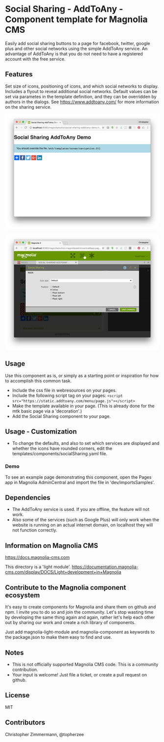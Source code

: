 # Social Sharing - AddToAny - Component template for Magnolia CMS #

Easily add social sharing buttons to a page for facebook, twitter, google plus and other social networks using the simple AddToAny service.
An advantage of AddToAny is that you do not need to have a registered account with the free service.


## Features ##
Set size of icons, positioning of icons, and which social networks to display.
Includes a flyout to reveal additional social networks.
Default values can be set via parametes in the template definition, and they can be overridden by authors in the dialogs.
See https://www.addtoany.com/ for more information on the sharing service.

![Demo page with component](README-social-sharing.png)

![Dialog for editing in AdminCentral](README-social-sharing-dialog.png)

## Usage ##
Use this component as is, or simply as a starting point or inspiration for how to accomplish this common task.

* Include the css file in webresources on your pages.
* Include the following script tag on your pages: `<script src="https://static.addtoany.com/menu/page.js"></script>`
* Make the template available in your page. (This is already done for the mtk basic page via a 'decoration'.)
* Add the Social Sharing component to your page.

## Usage - Customization ##
* To change the defaults, and also to set which services are displayed and whether the icons have rounded corners, edit the templates/components/socialSharing.yaml file.

### Demo ###
To see an example page demonstrating this component, open the Pages app in Magnolia AdminCentral and import the file in 'dev/importsSamples'.

## Dependencies ##
* The AddToAny service is used. If you are offline, the feature will not work.
* Also some of the services (such as Google Plus) will only work when the website is running on an actual internet domain, on localhost they will not function correctly.

## Information on Magnolia CMS
https://docs.magnolia-cms.com

This directory is a 'light module'.
https://documentation.magnolia-cms.com/display/DOCS/Light+development+in+Magnolia

## Contribute to the Magnolia component ecosystem
It's easy to create components for Magnolia and share them on github and npm. I invite you to do so and join the community. Let's stop wasting time by developing the same thing again and again, rather let's help each other out by sharing our work and create a rich library of components.

Just add magnolia-light-module and magnolia-component as keywords to the package.json to make them easy to find and use.

## Notes
* This is not officially supported Magnolia CMS code. This is a community contribution.
* Your input is welcome! Just file a ticket, or create a pull request on github.

## License

MIT

## Contributors

Christopher Zimmermann, @topherzee
